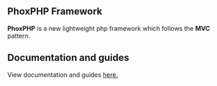 ## PhoxPHP Framework

**PhoxPHP** is a new lightweight php framework which follows the **MVC** pattern.

## Documentation and guides

View documentation and guides [here.](https://www.phoxphp.com)